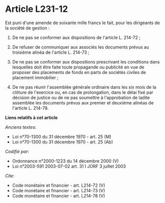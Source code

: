 # Article L231-12

Est puni d'une amende de soixante mille francs le fait, pour les dirigeants de la société de gestion :

1. De ne pas se conformer aux dispositions de l'article L. 214-72 ;

2. De refuser de communiquer aux associés les documents prévus au troisième alinéa de l'article L. 214-73 ;

3. De ne pas se conformer aux dispositions prescrivant les conditions dans lesquelles doit être faite toute propagande ou
publicité en vue de proposer des placements de fonds en parts de sociétés civiles de placement immobilier ;

4. De ne pas réunir l'assemblée générale ordinaire dans les six mois de la clôture de l'exercice ou, en cas de prolongation,
dans le délai fixé par décision de justice ou de ne pas soumettre à l'approbation de ladite assemblée les documents prévus
aux premier et deuxième alinéas de l'article L. 214-78.

**Liens relatifs à cet article**

_Anciens textes_:

  - Loi n°70-1300 du 31 décembre 1970 - art. 25 (M)
  - Loi n°70-1300 du 31 décembre 1970 - art. 25 (Ab)

_Codifié par_:

  - Ordonnance n°2000-1223 du 14 décembre 2000 (V)
  - Loi n°2003-591 2003-07-02 art. 31 I JORF 3 juillet 2003

_Cite_:

  - Code monétaire et financier - art. L214-72 (V)
  - Code monétaire et financier - art. L214-73 (V)
  - Code monétaire et financier - art. L214-78 (V)
